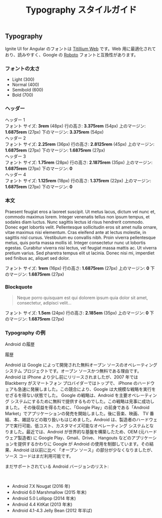 ﻿---
title: Typography スタイルガイド
_description:
_keywords: Ignite UI for Angular, UI コントロール, Angular ウィジェット, web ウィジェット, UI ウィジェット, Angular, ネイティブ Angular コンポーネント スィート, ネイティブ Angular コントロール, ネイティブ Angular コンポーネント ライブラリ
_extraFont: https://fonts.googleapis.com/css?family=Titillium+Web:300,400,600,700 
---

## Typography
<p class="highlight">Ignite UI for Angular のフォントは <a href="https://fonts.google.com/specimen/Titillium+Web">Titillium Web</a> です。Web 用に最適化されており、読みやすく、Google の <a href="https://fonts.google.com/specimen/Roboto">Roboto</a> フォントと互換性があります。</p>
<div class="divider"></div>

### フォントの太さ

<div class="divider--half"></div>

<article class="typography-sample">
    <ul class="font-weights">
        <li class="light">Light (300)</li>
        <li class="normal">Normal (400)</li>
        <li class="semibold">Semibold (600)</li>
        <li class="bold">Bold (700)</li>
    </ul>
</article>

<div class="divider--half"></div>

### ヘッダー
<article class="sample-column">
    <div class="typography-group row">
        <div class="col-sm-6 col-xs-12">
            <div class="typography-sample header">
                <span class="h1--igx">ヘッダー 1</span>
                <div class="spec">
                    <span>フォント サイズ: <b>3rem</b> (48px)</span>
                    <span>行の高さ: <b>3.375rem</b> (54px)</span>
                    <span>上のマージン: <b>1.6875rem</b> (27px)</span>
                    <span>下のマージン: <b>3.375rem</b> (54px)</span>
                </div>
            </div>
        </div>
        <div class="col-sm-6 col-xs-12">
            <div class="typography-sample header">
                <span class="h2--igx">ヘッダー 2</span>
                <div class="spec">
                    <span>フォント サイズ: <b>2.25rem</b> (36px)</span>
                    <span>行の高さ: <b>2.8125rem</b> (45px)</span>
                    <span>上のマージン: <b>1.6875rem</b> (27px)</span>
                    <span>下のマージン: <b>1.6875rem</b> (27px)</span>
                </div>
            </div>
        </div>
    </div>
    <div class="typography-group row">
        <div class="col-sm-6 col-xs-12">
            <div class="typography-sample header">
                <span class="h3--igx">ヘッダー 3</span>
                <div class="spec">
                    <span>フォント サイズ: <b>1.75rem</b> (28px)</span>
                    <span>行の高さ: <b>2.1875rem</b> (35px)</span>
                    <span>上のマージン: <b>1.6875rem</b> (27px)</span>
                    <span>下のマージン: <b>0</b></span>
                </div>
            </div>
        </div>
        <div class="col-sm-6 col-xs-12">
            <div class="typography-sample header">
                <span class="h4--igx">ヘッダー 4</span>
                <div class="spec">
                    <span>フォント サイズ: <b>1.125rem</b> (18px)</span>
                    <span>行の高さ: <b>1.375rem</b> (22px)</span>
                    <span>上のマージン: <b>1.6875rem</b> (27px)</span>
                    <span>下のマージン: <b>0</b></span>
                </div>
            </div>
        </div>
    </div>
</article>

<div class="divider"></div>

### 本文
<article class="sample-column">
    <div class="typography-sample">
        <p>
            Praesent feugiat eros a laoreet suscipit. Ut metus lacus, dictum vel nunc et, commodo maximus lorem. Integer venenatis tellus
            non ipsum tempus, et sodales diam luctus. Nunc sagittis lectus id risus hendrerit commodo. Donec eget
            lobortis velit. Pellentesque sollicitudin eros sit amet nulla ornare, vitae maximus nisi elementum. Cras
            eleifend ante at lectus molestie, in sagittis nisl cursus. Vestibulum eu convallis nibh. Proin viverra
            pellentesque metus, quis porta massa mollis id. Integer consectetur nunc ut lobortis egestas. Curabitur
            viverra nisi lectus, vel feugiat massa mattis ac. Ut viverra pretium varius. Sed pharetra tempus elit
            ut lacinia. Donec nisi mi, imperdiet sed finibus ac, aliquet sed dolor.
        </p>
        <div class="spec">
            <span>フォント サイズ: <b>1rem</b> (16px)</span>
            <span>行の高さ: <b>1.6875rem</b> (27px)</span>
            <span>上のマージン: <b>0</b></span>
            <span>下のマージン: <b>1.6875rem</b> (27px)</span>
        </div>
    </div>
</article>

<div class="divider"></div>

### Blockquote
<article class="sample-column">
    <div class="typography-sample">
        <blockquote>
            Neque porro quisquam est qui dolorem ipsum quia dolor sit amet, consectetur, adipisci velit...
        </blockquote>
        <div class="spec">
            <span>フォント サイズ: <b>1.5em</b> (24px)</span>
            <span>行の高さ: <b>2.185em</b> (35px)</span>
            <span>上のマージン: <b>0</b></span>
            <span>下のマージン: <b>1.6875rem</b> (27px)</span>
        </div>
    </div>
</article>

<div class="divider"></div>

### Typography の例
<article class="sample-column">
    <div class="typography-sample">
        <p class="h1--igx">Android の履歴</p>
        <p class="h2--igx">履歴</p>
        <p>
            Android は Google によって開発された無料オープン ソースのオペレーティング システム プロジェクトです。オープン ソースかつ無料である理由です。
            Android は iPhone より少し前にリリースされましたが、2007 年では Blackberry がスマートフォン プロバイダーではトップで、
			iPhone のハードウェアも急速に発展しました。この競合により、Google は大規模な戦略を実行をせざるを得ない状態でした。
            Google の戦略は、Android を主要オペレーティング システムにするために無料で提供するものでした。この戦略は見事に成功しました。
            その後収益を得るために、「Google Play」の前身である「Android Market」でアプリケーションの発売を開始しました。後に音楽、映画、
			TV 番組、本、雑誌などの取り扱いもはじめました。Android は、製造者のハードウェアで実行可能、低コスト、カスタマイズ可能なオペレーティング 
			システムとなりました。最近では、Android が世界的な基盤を構築したため、OEM (元ハードウェア製造者) に Google Play、Gmail、Drive、
			Hangouts などのアプリケーションを提供するかわりに Google が Android の使用を制御しています。その結果、Android は以前に比べ
			「オープン ソース」の部分が少なくなりましたが、ソース コードはまだ利用可能です。
        </p>
        <p class="h4--igx"> まだサポートされている Android バージョンのリスト:
        </p>
        <br>
        <ul>
            <li>Android 7.X Nougat (2016 年)</li>
            <li>Android 6.0 Marshmallow (2015 年末)</li>
            <li>Android 5.0 Lollipop (2014 年末)</li>
            <li>Android 4.4 KitKat (2013 年末)</li>
            <li>Android 4.1-4.3 Jelly Bean (2012 年半ば)</li>
        </ul>
    </div>
</article>
